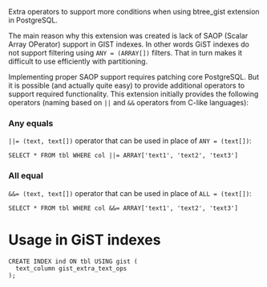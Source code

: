 Extra operators to support more conditions when using btree_gist extension in PostgreSQL.

The main reason why this extension was created is lack of SAOP (Scalar Array OPerator) support in GIST indexes.
In other words GiST indexes do not support filtering using `ANY = (ARRAY[])` filters.
That in turn makes it difficult to use efficiently with partitioning.

Implementing proper SAOP support requires patching core PostgreSQL.
But it is possible (and actually quite easy) to provide additional operators to support required functionality.
This extension initially provides the following operators (naming based on `||` and `&&` operators from C-like languages):
### Any equals
`||= (text, text[])` operator that can be used in place of `ANY = (text[])`:

```
SELECT * FROM tbl WHERE col ||= ARRAY['text1', 'text2', 'text3']
```
### All equal
`&&= (text, text[])` operator that can be used in place of `ALL = (text[])`:

```
SELECT * FROM tbl WHERE col &&= ARRAY['text1', 'text2', 'text3']
```
# Usage in GiST indexes
```
CREATE INDEX ind ON tbl USING gist (
  text_column gist_extra_text_ops
);
```
